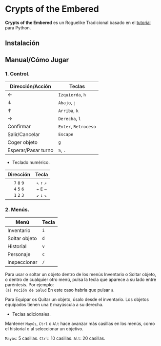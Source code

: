 # Crypts of the Embered

**Crypts of the Embered** es un Roguelike Tradicional basado en el [tutorial](https://rogueliketutorials.com/tutorials/tcod/v2/) para Python.

## Instalación

## Manual/Cómo Jugar

### 1. Control.

| Dirección/Acción | Teclas |
| --- | --- |
| ← | `Izquierda`, `h` |
| ↓ | `Abajo`, `j` |
| ↑ | `Arriba`, `k` |
| → | `Derecha`, `l` |
| Confirmar | `Enter`, `Retroceso` |
| Salir/Cancelar | `Escape` |
| Coger objeto | `g` |
| Esperar/Pasar turno | `5`, `.` |

* Teclado numérico.

| Dirección | Tecla |
| :---: | :---: |
| `7` `8` `9`<br>`4` `5` `6`<br>`1` `2` `3` | `↖` `↑` `↗`<br>`←` `E` `→`<br>`↙` `↓` `↘` |

### 2. Menús.

| Menú | Tecla |
| --- | --- |
| Inventario | `i` |
| Soltar objeto | `d` |
| Historial | `v` |
| Personaje | `c` |
| Inspeccionar | `/` |

Para usar o soltar un objeto dentro de los menús Inventario o Soltar objeto, o dentro de cualquier otro menú, pulsa la tecla que aparece a su lado entre paréntesis. Por ejemplo:
<br>`(a) Poción de Salud` En este caso habría que pulsar `a`.

Para Equipar os Quitar un objeto, úsalo desde el inventario. Los objetos equipados tienen una `E` mayúscula a su derecha.

* Teclas adicionales.

Mantener `Mayús`, `Ctrl` o `Alt` hace avanzar más casillas en los menús, como el historial o al seleccionar un objetivo.

`Mayús`: 5 casillas.
`Ctrl`: 10 casillas.
`Alt`: 20 casillas.